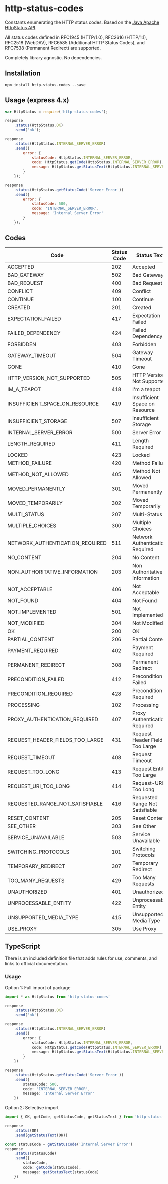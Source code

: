 # http-status-codes

Constants enumerating the HTTP status codes. Based on the [Java Apache HttpStatus API](http://hc.apache.org/httpclient-3.x/apidocs/org/apache/commons/httpclient/HttpStatus.html).

All status codes defined in RFC1945 (HTTP/1.0), RFC2616 (HTTP/1.1), RFC2518 (WebDAV), RFC6585 (Additional HTTP Status Codes), and RFC7538 (Permanent Redirect) are supported.

Completely library agnostic. No dependencies.

## Installation

```console
npm install http-status-codes --save
```

## Usage (express 4.x)

```javascript
var HttpStatus = require('http-status-codes');

response
	.status(HttpStatus.OK)
	.send('ok');

response
	.status(HttpStatus.INTERNAL_SERVER_ERROR)
	.send({
		error: {
			statusCode: HttpStatus.INTERNAL_SERVER_ERROR,													// 500
			code: HttpStatus.getCode(HttpStatus.INTERNAL_SERVER_ERROR),					 	// INTERNAL_SERVER_ERROR
			message: HttpStatus.getStatusText(HttpStatus.INTERNAL_SERVER_ERROR), 	// Internal Server Error
		}
	});

response
	.status(HttpStatus.getStatusCode('Server Error'))
	.send({
		error: {
			statusCode: 500,
			code: 'INTERNAL_SERVER_ERROR',
			message: 'Internal Server Error'
		}
	});
```

## Codes

Code                                | Status Code  | Status Text
------------------------------------|--------------|-----------------------------------
ACCEPTED                            | 202          | Accepted
BAD_GATEWAY                         | 502          | Bad Gateway
BAD_REQUEST                         | 400          | Bad Request
CONFLICT                            | 409          | Conflict
CONTINUE                            | 100          | Continue
CREATED                             | 201          | Created
EXPECTATION_FAILED                  | 417          | Expectation Failed
FAILED_DEPENDENCY                   | 424          | Failed Dependency
FORBIDDEN                           | 403          | Forbidden
GATEWAY_TIMEOUT                     | 504          | Gateway Timeout
GONE                                | 410          | Gone
HTTP_VERSION_NOT_SUPPORTED          | 505          | HTTP Version Not Supported
IM_A_TEAPOT                         | 418          | I'm a teapot
INSUFFICIENT_SPACE_ON_RESOURCE      | 419          | Insufficient Space on Resource
INSUFFICIENT_STORAGE                | 507          | Insufficient Storage
INTERNAL_SERVER_ERROR               | 500          | Server Error
LENGTH_REQUIRED                     | 411          | Length Required
LOCKED                              | 423          | Locked
METHOD_FAILURE                      | 420          | Method Failure
METHOD_NOT_ALLOWED                  | 405          | Method Not Allowed
MOVED_PERMANENTLY                   | 301          | Moved Permanently
MOVED_TEMPORARILY                   | 302          | Moved Temporarily
MULTI_STATUS                        | 207          | Multi-Status
MULTIPLE_CHOICES                    | 300          | Multiple Choices
NETWORK_AUTHENTICATION_REQUIRED     | 511          | Network Authentication Required
NO_CONTENT                          | 204          | No Content
NON_AUTHORITATIVE_INFORMATION       | 203          | Non Authoritative Information
NOT_ACCEPTABLE                      | 406          | Not Acceptable
NOT_FOUND                           | 404          | Not Found
NOT_IMPLEMENTED                     | 501          | Not Implemented
NOT_MODIFIED                        | 304          | Not Modified
OK                                  | 200          | OK
PARTIAL_CONTENT                     | 206          | Partial Content
PAYMENT_REQUIRED                    | 402          | Payment Required
PERMANENT_REDIRECT                  | 308          | Permanent Redirect
PRECONDITION_FAILED                 | 412          | Precondition Failed
PRECONDITION_REQUIRED               | 428          | Precondition Required
PROCESSING                          | 102          | Processing
PROXY_AUTHENTICATION_REQUIRED       | 407          | Proxy Authentication Required
REQUEST_HEADER_FIELDS_TOO_LARGE     | 431          | Request Header Fields Too Large
REQUEST_TIMEOUT                     | 408          | Request Timeout
REQUEST_TOO_LONG                    | 413          | Request Entity Too Large
REQUEST_URI_TOO_LONG                | 414          | Request-URI Too Long
REQUESTED_RANGE_NOT_SATISFIABLE     | 416          | Requested Range Not Satisfiable
RESET_CONTENT                       | 205          | Reset Content
SEE_OTHER                           | 303          | See Other
SERVICE_UNAVAILABLE                 | 503          | Service Unavailable
SWITCHING_PROTOCOLS                 | 101          | Switching Protocols
TEMPORARY_REDIRECT                  | 307          | Temporary Redirect
TOO_MANY_REQUESTS                   | 429          | Too Many Requests
UNAUTHORIZED                        | 401          | Unauthorized
UNPROCESSABLE_ENTITY                | 422          | Unprocessable Entity
UNSUPPORTED_MEDIA_TYPE              | 415          | Unsupported Media Type
USE_PROXY                           | 305          | Use Proxy

## TypeScript

There is an included definition file that adds rules for use, comments, and links to official documentation.

### Usage

Option 1: Full import of package

```typescript
import * as HttpStatus from 'http-status-codes'

response
	.status(HttpStatus.OK)
	.send('ok')

response
	.status(HttpStatus.INTERNAL_SERVER_ERROR)
	.send({
		error: {
			statusCode: HttpStatus.INTERNAL_SERVER_ERROR,													// 500
			code: HttpStatus.getCode(HttpStatus.INTERNAL_SERVER_ERROR),					 	// INTERNAL_SERVER_ERROR
			message: HttpStatus.getStatusText(HttpStatus.INTERNAL_SERVER_ERROR), 	// Internal Server Error
		}
	})

response
	.status(HttpStatus.getStatusCode('Server Error'))
	.send({
		statusCode: 500,
		code: 'INTERNAL_SERVER_ERROR',
		message: 'Internal Server Error'
	})
```

Option 2: Selective import

```typescript
import { OK, getCode, getStatusCode, getStatusText } from 'http-status-codes'

response
	.status(OK)
	.send(getStatusText(OK))

const statusCode = getStatusCode('Internal Server Error')
response
	.status(statusCode)
	.send({
		statusCode,
		code: getCode(statusCode),
		message: getStatusText(statusCode)
	})
```
